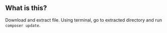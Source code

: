 ## What is this?

Download and extract file. Using terminal, go to extracted directory and run `composer update`.